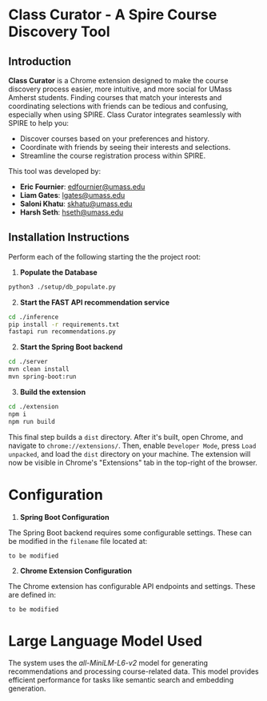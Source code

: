 # Class Curator - A Spire Course Discovery Tool

## Introduction

**Class Curator** is a Chrome extension designed to make the course discovery process easier, more intuitive, and more social for UMass Amherst students. Finding courses that match your interests and coordinating selections with friends can be tedious and confusing, especially when using SPIRE. Class Curator integrates seamlessly with SPIRE to help you:

- Discover courses based on your preferences and history.
- Coordinate with friends by seeing their interests and selections.
- Streamline the course registration process within SPIRE.

This tool was developed by:

- **Eric Fournier**: [edfournier@umass.edu](mailto:edfournier@umass.edu)  
- **Liam Gates**: [lgates@umass.edu](mailto:lgates@umass.edu)  
- **Saloni Khatu**: [skhatu@umass.edu](mailto:skhatu@umass.edu)  
- **Harsh Seth**: [hseth@umass.edu](mailto:hseth@umass.edu)  

## Installation Instructions

Perform each of the following starting the the project root:

1. **Populate the Database**
```bash
python3 ./setup/db_populate.py
```

2. **Start the FAST API recommendation service**
```bash
cd ./inference
pip install -r requirements.txt
fastapi run recommendations.py
```

2. **Start the Spring Boot backend**
```bash
cd ./server
mvn clean install
mvn spring-boot:run
```

3. **Build the extension**
```bash
cd ./extension
npm i
npm run build
```

This final step builds a `dist` directory. After it's built, open Chrome, and navigate to `chrome://extensions/`. Then, enable `Developer Mode`, press `Load unpacked`, and load the `dist` directory on your machine. The extension will now be visible in Chrome's "Extensions" tab in the top-right of the browser.

# Configuration

1. **Spring Boot Configuration**

The Spring Boot backend requires some configurable settings. These can be modified in the `filename` file located at:

```to be modified```

2. **Chrome Extension Configuration**

The Chrome extension has configurable API endpoints and settings. These are defined in:

```to be modified```

# Large Language Model Used
The system uses the *all-MiniLM-L6-v2* model for generating recommendations and processing course-related data. This model provides efficient performance for tasks like semantic search and embedding generation.
